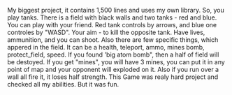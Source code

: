 My biggest project, it contains 1,500 lines and uses my own library. So, you play tanks. There is a field with black walls and two tanks - red and blue. You can play with your friend. Red tank controls by arrows, and blue one controles by "WASD". Your aim - to kill the opposite tank. Have lives, ammunition, and you can shoot. Also there are few specific things, which appered in the field. It can be a health, teleport, ammo, mines bomb, protect_field, speed. If you found 'big atom bomb", then a half of field will be destoyed. If you get "mines", you will have 3 mines, you can put it in any point of map and your opponent will exploded on it. Also if you run over a wall all fire it, it loses half strength. This Game was realy hard project and checked all my abilities. But it was fun.
